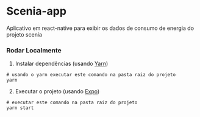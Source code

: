 # Scenia-app
Aplicativo em react-native para exibir os dados de consumo de energia do projeto scenia

### Rodar Localmente

1. Instalar dependências (usando [Yarn](https://yarnpkg.com/en/))

```
# usando o yarn executar este comando na pasta raiz do projeto
yarn
```

2. Executar o projeto (usando [Expo](https://expo.io/learn))

```
# executar este comando na pasta raiz do projeto
yarn start
```
